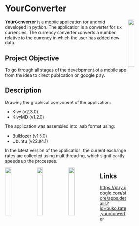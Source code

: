 # YourConverter
<img align="right" src="https://user-images.githubusercontent.com/101117780/227804286-b03196bc-b7aa-433d-8a41-f48cadb7955b.png" width="20%">
<b>YourConverter</b> is a mobile application for android developed in python.
The application is a converter for six currencies. The currency converter converts a number relative to the currency in which the user has added new data.


## Project Objective
To go through all stages of the development of a mobile app from the idea to direct publication on google play.
## Description
Drawing the graphical component of the application:
- Kivy (v2.3.0)
- KivyMD (v1.2.0)

The application was assembled into .aab format using:
- Bulldozer (v1.5.0)
- Ubuntu (v22.04.1)

In the latest version of the application, the current exchange rates are collected using multithreading, which significantly speeds up the processes.

<div style="align-items: center;">
<img align="left" src="https://user-images.githubusercontent.com/101117780/227805241-df2a8532-3a4c-4307-884a-e5be6175601d.png" width="20%">
<img align="left" src="https://user-images.githubusercontent.com/101117780/227805235-39a11b0c-53d9-47a5-a221-5d4dedcc54a0.png" width="20%">
<img align="left" src="https://user-images.githubusercontent.com/101117780/227805229-eda03148-0ee5-426b-b1e7-2b8cb32f6d1e.png" width="20%">
</div>


## Links
https://play.google.com/store/apps/details?id=buko.kate.yourconverter

